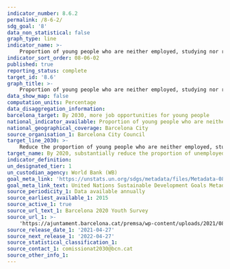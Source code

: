```yaml
---
indicator_number: 8.6.2
permalink: /8-6-2/
sdg_goal: '8'
data_non_statistical: false
graph_type: line
indicator_name: >-
    Proportion of young people who are neither employed, studying nor receiving training
indicator_sort_order: 08-06-02
published: true
reporting_status: complete
target_id: '8.6'
graph_title: >-
    Proportion of young people who are neither employed, studying nor receiving training
data_show_map: false
computation_units: Percentage
data_disaggregation_information: 
barcelona_target: By 2030, more job opportunities for young people
national_indicator_available: Proportion of young people who are neither employed, studying nor receiving training
national_geographical_coverage: Barcelona City
source_organisation_1: Barcelona City Council
target_line_2030: >-
    Reduce the proportion of young people who are neither employed, studying nor receiving training. Target value 2030: To be determined
target_name: By 2020, substantially reduce the proportion of unemployed young people who are not studying or receiving training
indicator_definition:
un_designated_tier: 1
un_custodian_agency: World Bank (WB)
goal_meta_link: 'https://unstats.un.org/sdgs/metadata/files/Metadata-08-06-01.pdf'
goal_meta_link_text: United Nations Sustainable Development Goals Metadata (pdf 894kB)
source_periodicity_1: Data available annually
source_earliest_available_1: 2015
source_active_1: true
source_url_text_1: Barcelona 2020 Youth Survey
source_url_1: >-
    'https://ajuntament.barcelona.cat/premsa/wp-content/uploads/2021/08/Enquesta-Joventut_-RdP-PPT-premsa-V6.pdf'
source_release_date_1: '2021-04-27'
source_next_release_1: '2022-04-27'
source_statistical_classification_1: 
source_contact_1: comissionat2030@bcn.cat
source_other_info_1:
---
```

